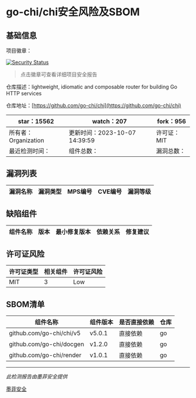 # go-chi/chi安全风险及SBOM

## 基础信息

项目徽章：

[![Security Status](https://www.murphysec.com/platform3/v31/badge/1713622916780392448.svg)](https://www.murphysec.com/console/report/1713622916704894976/1713622916780392448)

> 点击徽章可查看详细项目安全报告

仓库描述：lightweight, idiomatic and composable router for building Go HTTP services

仓库地址：[https://github.com/go-chi/chi](https://github.com/go-chi/chi)

| star：15562 | watch：207 | fork：956 |
| ----------- | -------------- | ------------ |
| 所有者：Organization | 更新时间：2023-10-07 14:39:59 | 许可证：MIT |
| 最近检测时间： | 组件总数： | 漏洞总数： |




## 漏洞列表

| 漏洞名称 | 漏洞类型 | MPS编号 | CVE编号 | 漏洞等级 |
| ------- | ------ | ------- | ------ | ----- |





## 缺陷组件

| 组件名称 | 版本 | 最小修复版本 | 依赖关系 | 修复建议 |
| -------- | ---- | ------------ | -------- | -------- |





## 许可证风险

| 许可证类型 | 相关组件 | 许可证风险 |
| ---------- | -------- | ---------- |
|MIT|3|Low|




## SBOM清单

| 组件名称 | 组件版本 | 是否直接依赖 | 仓库 |
| -------- | -------- | ------------ | ---- |
|github.com/go-chi/chi/v5|v5.0.1|直接依赖|go|
|github.com/go-chi/docgen|v1.2.0|直接依赖|go|
|github.com/go-chi/render|v1.0.1|直接依赖|go|


------

*此检测报告由墨菲安全提供*

[墨菲安全](www.murphysec.com)
